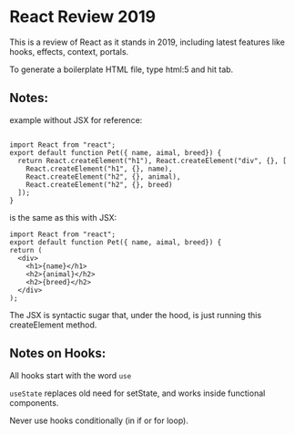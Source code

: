 # React Review 2019

This is a review of React as it stands in 2019, including latest features like hooks, effects, context, portals.

To generate a boilerplate HTML file, type html:5 and hit tab.

## Notes:

example without JSX for reference:

```

import React from "react";
export default function Pet({ name, aimal, breed}) {
  return React.createElement("h1"), React.createElement("div", {}, [
    React.createElement("h1", {}, name),
    React.createElement("h2", {}, animal),
    React.createElement("h2", {}, breed)
  ]);
}

```

is the same as this with JSX:

```
import React from "react";
export default function Pet({ name, aimal, breed}) {
return (
  <div>
    <h1>{name}</h1>
    <h2>{animal}</h2>
    <h2>{breed}</h2>
  </div>
);
```

The JSX is syntactic sugar that, under the hood, is just running this createElement method.

## Notes on Hooks:

All hooks start with the word `use`

`useState` replaces old need for setState, and works inside functional components.

Never use hooks conditionally (in if or for loop).
